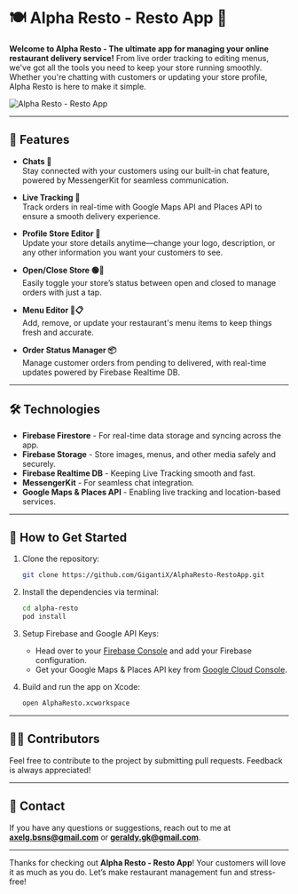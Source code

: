 
# 🍽️ Alpha Resto - Resto App 🍕

**Welcome to Alpha Resto - The ultimate app for managing your online restaurant delivery service!** From live order tracking to editing menus, we've got all the tools you need to keep your store running smoothly. Whether you're chatting with customers or updating your store profile, Alpha Resto is here to make it simple.

![Alpha Resto - Resto App](https://drive.google.com/file/d/1TsFdhSeDDIhPfWJc7ZIjwT7qvsEmtgFC/view?usp=sharing)

---

## 🎉 Features

- **Chats 💬**  
  Stay connected with your customers using our built-in chat feature, powered by MessengerKit for seamless communication.
  
- **Live Tracking 🚚**  
  Track orders in real-time with Google Maps API and Places API to ensure a smooth delivery experience.
  
- **Profile Store Editor 🏪**  
  Update your store details anytime—change your logo, description, or any other information you want your customers to see.

- **Open/Close Store 🟢🔴**  
  Easily toggle your store’s status between open and closed to manage orders with just a tap.

- **Menu Editor 🍔📋**  
  Add, remove, or update your restaurant's menu items to keep things fresh and accurate.

- **Order Status Manager 📦**  
  Manage customer orders from pending to delivered, with real-time updates powered by Firebase Realtime DB.

---

## 🛠️ Technologies

- **Firebase Firestore** - For real-time data storage and syncing across the app.
- **Firebase Storage** - Store images, menus, and other media safely and securely.
- **Firebase Realtime DB** - Keeping Live Tracking smooth and fast.
- **MessengerKit** - For seamless chat integration.
- **Google Maps & Places API** - Enabling live tracking and location-based services.

---

## 🚀 How to Get Started

1. Clone the repository:
   ```bash
   git clone https://github.com/GigantiX/AlphaResto-RestoApp.git
   ```

2. Install the dependencies via terminal:
   ```bash
   cd alpha-resto
   pod install
   ```

4. Setup Firebase and Google API Keys:
   - Head over to your [Firebase Console](https://console.firebase.google.com/) and add your Firebase configuration.
   - Get your Google Maps & Places API key from [Google Cloud Console](https://console.cloud.google.com/).

5. Build and run the app on Xcode:
   ```bash
   open AlphaResto.xcworkspace
   ```

---

## 👨‍💻 Contributors

Feel free to contribute to the project by submitting pull requests. Feedback is always appreciated!

---

## 📧 Contact

If you have any questions or suggestions, reach out to me at **axelg.bsns@gmail.com** or **geraldy.gk@gmail.com**.

---

Thanks for checking out **Alpha Resto - Resto App**! Your customers will love it as much as you do. Let’s make restaurant management fun and stress-free!

